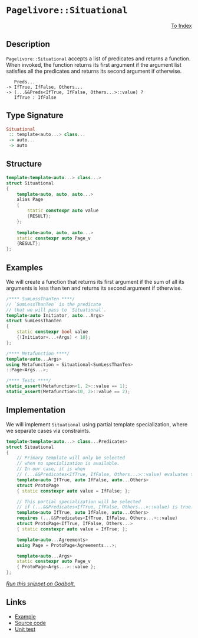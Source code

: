 <!-- Copyright 2024 Feng Mofan
SPDX-License-Identifier: Apache-2.0 -->

# `Pagelivore::Situational`

<p style='text-align: right;'><a href="../../../facilities/metafunctions.md#pagelivore-situational">To Index</a></p>

## Description

`Pagelivore::Situational` accepts a list of predicates and returns a function.
When invoked, the function returns its first argument if the argument list satisfies all the predicates and returns its second argument if otherwise.

<pre><code>   Preds...
-> IfTrue, IfFalse, Others...
-> (...&&Preds&lt;IfTrue, IfFalse, Others...&gt;::value) ?
   IfTrue : IfFalse</code></pre>

## Type Signature

```Haskell
Situational
 :: template<auto...> class...
 -> auto...
 -> auto
```

## Structure

```C++
template<template<auto...> class...>
struct Situational
{
    template<auto, auto, auto...>
    alias Page
    {
        static constexpr auto value
        {RESULT};
    };
    
    template<auto, auto, auto...>
    static constexpr auto Page_v
    {RESULT};
};
```

## Examples

We will create a function that returns its first argument if the sum of all its arguments is less than ten and returns its second argument if otherwise.

```C++
/**** SumLessThanTen ****/
// `SumLessThanTen` is the predicate
// that we will pass to `Situational`.
template<auto Initiator, auto...Args>
struct SumLessThanTen
{
    static constexpr bool value
    {(Initiator+...+Args) < 10};
};

/**** Metafunction ****/
template<auto...Args>
using Metafunction = Situational<SumLessThanTen>
::Page<Args...>;

/**** Tests ****/
static_assert(Metafunction<1, 2>::value == 1);
static_assert(Metafunction<10, 2>::value == 2);
```

## Implementation

We will implement `Situational` using partial template specialization, where we separate cases via constraints.

```C++
template<template<auto...> class...Predicates>
struct Situational
{
    // Primary template will only be selected
    // when no specialization is available.
    // In our case, it is when
    // (...&&Predicates<IfTrue, IfFalse, Others...>::value) evaluates to false.
    template<auto IfTrue, auto IfFalse, auto...Others>
    struct ProtoPage
    { static constexpr auto value = IfFalse; };

    // This partial specialization will be selected
    // if (...&&Predicates<IfTrue, IfFalse, Others...>::value) is true.
    template<auto IfTrue, auto IfFalse, auto...Others>
    requires (...&&Predicates<IfTrue, IfFalse, Others...>::value)
    struct ProtoPage<IfTrue, IfFalse, Others...> 
    { static constexpr auto value = IfTrue; };

    template<auto...Agreements>
    using Page = ProtoPage<Agreements...>;

    template<auto...Args>
    static constexpr auto Page_v
    { ProtoPage<Args...>::value };
};
```

[*Run this snippet on Godbolt.*](https://godbolt.org/#z:OYLghAFBqd5QCxAYwPYBMCmBRdBLAF1QCcAaPECAMzwBtMA7AQwFtMQByARg9KtQYEAysib0QXACx8BBAKoBnTAAUAHpwAMvAFYTStJg1DIApACYAQuYukl9ZATwDKjdAGFUtAK4sGISQAcpK4AMngMmAByPgBGmMQgAKxmpAAOqAqETgwe3r7%2BQemZjgJhEdEscQnJtpj2JQxCBEzEBLk%2BfoG19dlNLQRlUbHxSSkKza3t%2BV3j/YMVVaMAlLaoXsTI7BwA9ABU%2BweHR8cH2yYaAIJ7BwDUAJIsqfRsgkwNN4dnl9cnvydfF3OFwImEeBhBJgAzG4QWC3pgoW4mF4iAA6dFQ7A3ZAGBQKdGo5TETD4UQghSYoHjYheBw3ISELxvbJiIEmADsVkuNx5N222xuRLwLBaAE8brCnvCbgB3Oi0G4CWjiuI3OyYBwkoG8vkCmUIRg3BioNWpDV4MR4ABezIENzwChuTAAbkw6EwYvRUdrefz7gxFetsUwlKR7QR7Y79YwfTy/RACeYAGzJokkvBkzAU6F3KgAFRpmDDuYAYmJQzcAPIEA3EfEYyHYEAgV3eTBLG6YVtM8kSk1UcuYb3c3mS8EI6HIoj3fOFsNTk2lwfzlGoAnV2vZ7CxtUEGl0omoIjKJjABEjnkciy75nIbECcaYVSpYhO1c3buYG5QgAiM7LtBKFC14cj%2BwFsheuo3HmCAOjcqT9BaCoKGayBIdatoBnKtAKqq6qaugO5%2BngVA3AmGJmCmlFpqS8LZm4uYFl4Rb/suVY1vE9beo2zafh2cF7sxw4XDqY7woiC4zkxLGSUugEyau64cXWlKQcSACOXh4MSjrkd6lGpsStHkoijFzqx8lhhunGJjxLZiMxSw7tStIRoex6nhODGzsxxZUABFbWXWtlYjuV43o4d5oAwj7Pq%2Bkmft%2BkJ/mZzHAd%2B7JgZCXKApBYkQpOinohcwDEqCjAEFuO5eJkRiCp5SV/u5qAnmeiIlWVLyVSF4GXDu%2BVeQuBIXMQwBVZBsyRfeMUgnFb7Tq1mAAPrOmFnKCsQR4tZ57WjVxmK8Q5X6gb1gKZadQI/H8RwAldNzYKorBPF%2BnyXdd/wQVchz0j4IRZgoMGGHmhqvd8AomEmGhCL9/2AwwwMMBDGiRhKBrwUZGbiWDqNvLKX7YQqCF4n236QwyBA9iytBI8JA0Se%2BdwMFkbwkCuaLFXtqkXC5dLQywf14nDCNspyznNFN0WxS%2BNwxKgngfkda0WBAjPM0QxDWImlgjWNHaIjcXAaCd2Ui1lOVvbcACymDNFQXgMA42QfKcQJ04V7Oojr40XDV4TADc1u2/bjt2r%2B9KMphrLQnzAsAwgQMxo2QLNotu1jT1Jt9d833A%2BMjqg9z4sZktIZKK0ECB0wdsOw0iJcGGZgHfZbaNWHXBOZnhe3iXeLxAQFc21Xwe19ChsN03iW/mHZgdxYHArLQnCJLwfgcFopCoJwbjWNYaprBsx1mJCPCkAQmjzysADWSSSKiGgBGYZgAJxP1wiT3wEXDsuy0iLxwki8BYBIDQGhSCr3XpvDgvAFAgFAWfNe89SBwFgDARAIA1gEFSCicglA0CPDoPESIrAtiqACEmAAtEmSQNxgDIDvFIVEZheDpnVngdAeh%2BCCBEGIdgUgZCCEUCodQCDSC6HrjKYgTBUicB4AvJeK9z4b04JWFEWCIyoFIqQihVCaF0INrfMwZEPD4PoK%2Bcwx8li8HgVoFYEAkB4NSAQsgFAIAOKcSAYAUgUg0FoCCOslAYiKJiOEMUMjeDBOYMQUUlYYjaA1PAk%2BeCuqVgYMqRRWAYheGAEiHCMDuC8CwCKIw4gRH4GJI7Z0WZFFPg1CiLYJ9wggj/uvWgeAYiSKiR4LAii9zCjCaQSpxBZZKB/KCQwwBWlGHPisKgBgxoADU8CYBlJWM0q8T6cOEKIcQfDNmCLUIosR%2BhxkoB3pYfQbSYGQBWKgVIDQ8nkPGIRZKphLDWDMBAwZxA2FVOud0eJ2QXAMHcJ4DoehQjhCGJUEY9cihZAEFMPwsKMjwoYPMYYCR674QaH0SYoL8hYrqACgQuKBiQoWDC2wEw2j4qRVSuY5KMUSBWAofemxmX6HkWAxRkCbhaModQ2h9CDFkVwIQEg34j7tysdMlYBomBYASBAK%2B/hISoifpCH%2BGhJBmEkJDDQiQkxP05f/QBIBj6oiTFwJMAQn6fyTIkSQb8NVJm5SIyB0DYGn2mUg1Bdj0GqOwS4txpiiFsE4C0Fgzp2TkKYNiAwdUuBP1RFwO%2BzD8CsPYfXTZ3CdnSD2UoA5IjdApAkVIsJciODLzdRA5Rgb1GaLIQK%2BN4yDbJtTcjCAxjHGmMlZCGeMqEG2PsagEx8QcGuNHT2kYOJxlJrHj4vxMCICBJERE0J%2BTSDrqiTEuJDh%2BlJIqiktJpTMCZOyWIQC/TCnjJKevMpALKl5PXjU5AdT%2BmNLqIo1p7SxRdK2OvXpQDN2DOGZgUZRSJl%2Bx9bM08ChFnLNWYwfpObtm8PzbIfZwj14luOVM15Vhzk/qucqjedzsgPKeb%2BAj7zPnxG%2BVgEjLKiUhz8BAVwiLwXAvRdCzFaQUUNE48i4o2QeOLEJT0El1KhP/NY6SsTlLZh4ryHSpTZLyhMvbqsdY7KtN/2reA3gvL%2BU6NnYm9td9RUZoleY6V3qh1yswAqkYpG/4ANIEAyEybtXskSE/b%2BkIdV6qdTWoznBPVwJ9cgtBGC1ETpDYQ4hEbiAsB0SwBQzo7zOiTaicc4x03ioYxw2Qub0P8PkIW7DOhzWkDLdI/JlaDM8rrZglEipNFpYy1lnLeWIxdqnU4vtkJLH2ZsUgkdY7nG4IG6YlsyBUipBWkmpavWlqqCoXwOgS6AlBJCVE/p27omxPiQe0dyTUminSWerJOSr2bpvcUgDBTtKPqqSI1977N2fuabwH9HTRT/p6d84DJ9QMZHA2M4p0Gh18DmfBpZKy1koZK2hiQGGBGVcOTVhNxgzk2GI/AG55GHycG2E805bzLAfKM18n5THZMNCBSClTXH0AKb43CwTtK9Cc9E4y3jehsW9Gk9ziTxLGjUvZ4LkXLOsWS/5%2BJllbLeGNYUe6zgfLOuZY/D1uifWxXqz7XZ6xF9SDysVZQSt7mgHP1RJCSEiR35OpAfb9kNrQtKKgbYL1JulgqskIkdVX92QgICJIV%2BXAH6URNZCNXtave%2B8rUwj3HrRum8GZkZwkggA%3D%3D)

## Links

- [Example](../../../code/facilities/metafunctions/pagelivore/situational/implementation.hpp)
- [Source code](../../../../conceptrodon/pagelivore/situational.hpp)
- [Unit test](../../../../tests/unit/metafunctions/pagelivore/situational.test.hpp)
